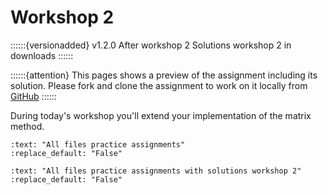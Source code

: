 # Workshop 2

::::::{versionadded} v1.2.0 After workshop 2
Solutions workshop 2 in downloads 
::::::

::::::{attention}
This pages shows a preview of the assignment including its solution. Please fork and clone the assignment to work on it locally from [GitHub](https://github.com/CIEM5000-2025/practice-assignments)
::::::

During today's workshop you'll extend your implementation of the matrix method.

```{custom_download_link} https://github.com/CIEM5000-2025/practice-assignments
:text: "All files practice assignments"
:replace_default: "False"
```

```{custom_download_link} https://github.com/CIEM5000-2025/practice-assignments/tree/solution_workshop_2
:text: "All files practice assignments with solutions workshop 2"
:replace_default: "False"
```